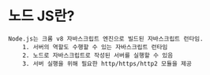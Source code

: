 # 노드 JS란?
    Node.js는 크롬 v8 자바스크립트 엔진으로 빌드된 자바스크립트 런타임.
        1. 서버의 역할도 수행할 수 있는 자바스크립트 런타임
        2. 노드로 자바스크립트로 작성된 서버를 실행할 수 있음
        3. 서버 실행을 위해 필요한 http/https/http2 모듈을 제공

